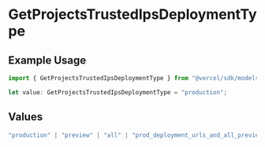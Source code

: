 # GetProjectsTrustedIpsDeploymentType

## Example Usage

```typescript
import { GetProjectsTrustedIpsDeploymentType } from "@vercel/sdk/models/getprojectsop.js";

let value: GetProjectsTrustedIpsDeploymentType = "production";
```

## Values

```typescript
"production" | "preview" | "all" | "prod_deployment_urls_and_all_previews"
```